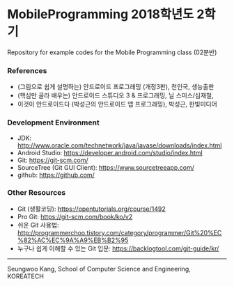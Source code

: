 # MobileProgramming 2018학년도 2학기
Repository for example codes for the Mobile Programming class (02분반)

### References
- (그림으로 쉽게 설명하는) 안드로이드 프로그래밍 (개정3판), 천인국, 생능출판
- (핵심만  골라 배우는) 안드로이드 스튜디오 3 & 프로그래밍, 닐 스미스/심재철, 
- 이것이 안드로이드다 (박성근의 안드로이드 앱 프로그래밍), 박성근, 한빛미디어

### Development Environment
- JDK: http://www.oracle.com/technetwork/java/javase/downloads/index.html
- Android Studio: https://developer.android.com/studio/index.html
- Git: https://git-scm.com/
- SourceTree (Git GUI Client): https://www.sourcetreeapp.com/
- github: https://github.com/

### Other Resources
- Git (생활코딩): https://opentutorials.org/course/1492
- Pro Git: https://git-scm.com/book/ko/v2
- 쉬운 Git 사용법: http://programmerchoo.tistory.com/category/programmer/Git%20%EC%82%AC%EC%9A%A9%EB%B2%95
- 누구나 쉽게 이해할 수 있는 Git 입문: https://backlogtool.com/git-guide/kr/


---
Seungwoo Kang, School of Computer Science and Engineering, KOREATECH
